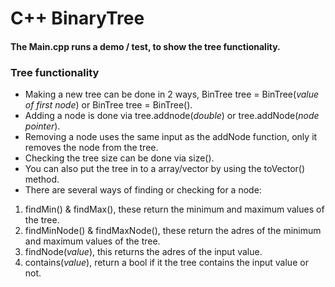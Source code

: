 # C++ BinaryTree
#### The Main.cpp runs a demo / test, to show the tree functionality.
### Tree functionality

- Making a new tree can be done in 2 ways, BinTree tree = BinTree(*value of first node*) or BinTree tree = BinTree().
- Adding a node is done via tree.addnode(*double*) or tree.addNode(*node pointer*).
- Removing a node uses the same input as the addNode function, only it removes the node from the tree.
- Checking the tree size can be done via size().
- You can also put the tree in to a array/vector by using the toVector() method.
- There are several ways of finding or checking for a node:
 1. findMin() & findMax(), these return the minimum and maximum values of the tree.
 2. findMinNode() & findMaxNode(), these return the adres of the minimum and maximum values of the tree.
 3. findNode(*value*), this returns the adres of the input value.
 4. contains(*value*), return a bool if it the tree contains the input value or not.
